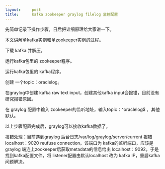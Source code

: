 ```yaml
---
layout:     post
title:      kafka zookeeper graylog filelog 监控配置
---
```

<div id="article_content" class="article_content clearfix csdn-tracking-statistics" data-pid="blog" data-mod="popu_307" data-dsm="post">
								            <link rel="stylesheet" href="https://csdnimg.cn/release/phoenix/template/css/ck_htmledit_views-f76675cdea.css">
						<div class="htmledit_views" id="content_views">
                
<p>先简单记录下操作步骤，日后把详细原理给大家讲一下。</p>
<p>本文讲解单kafka实例和单zookeeper实例的过程。</p>
<p>下载 kafka 并解压。</p>
<p>运行kafka包里的 zookeeper程序。</p>
<p>运行kafka包里的 kafka程序。</p>
<p>创建 一个topic：oraclelog。</p>
<p>在graylog中创建 kafka raw text input，创建其他kafka input会报错，目前没有研究报错原因。</p>
<p>在 graylog 配置中输入 zookeeper的监听地址，输入topic：^oraclelog$ ，其他默认。</p>
<p>以上步骤配置完成后，graylog可以接收kafka数据了。</p>
<p>报错处理：目前遇到graylog 后台日志/var/log/graylog/server/current 报错 localhost：9020 reufuse connection。该端口为 kafka的监听端口，应该是graylog 端连上zookeeper后获取metadata的信息给出 localhost：9092。于是找到kafka配置文件，将 listener配置由默认localhost 改为 kafka IP，重启kafka问题解决。</p>
            </div>
                </div>